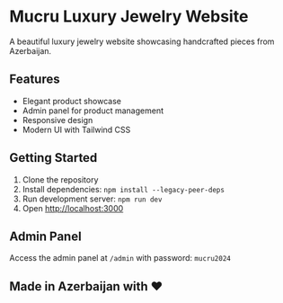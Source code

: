 # Mucru Luxury Jewelry Website

A beautiful luxury jewelry website showcasing handcrafted pieces from Azerbaijan.

## Features

- Elegant product showcase
- Admin panel for product management
- Responsive design
- Modern UI with Tailwind CSS

## Getting Started

1. Clone the repository
2. Install dependencies: `npm install --legacy-peer-deps`
3. Run development server: `npm run dev`
4. Open [http://localhost:3000](http://localhost:3000)

## Admin Panel

Access the admin panel at `/admin` with password: `mucru2024`

## Made in Azerbaijan with ❤️
